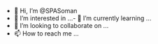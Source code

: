 - 👋 Hi, I’m @SPASoman
- 👀 I’m interested in ...- 🌱 I’m currently learning ...
- 💞️ I’m looking to collaborate on ...
- 📫 How to reach me ...

<!---
SPASoman/SPASoman is a ✨ special ✨ repository because its `README.md` (this file) appears on your GitHub profile.
You can click the Preview link to take a look at your changes.
--->
